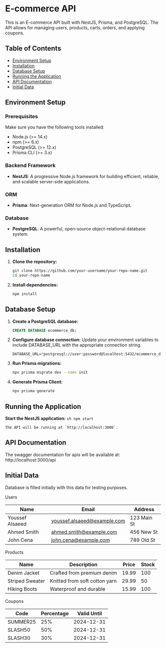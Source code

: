 # E-commerce API

This is an E-commerce API built with NestJS, Prisma, and PostgreSQL. The API allows for managing users, products, carts, orders, and applying coupons.

## Table of Contents
- [Environment Setup](#environment-setup)
- [Installation](#installation)
- [Database Setup](#database-setup)
- [Running the Application](#running-the-application)
- [API Documentation](#api-documentation)
- [Initial Data](#initial-data)

## Environment Setup

### Prerequisites
Make sure you have the following tools installed:
- Node.js (>= 14.x)
- npm (>= 6.x)
- PostgreSQL (>= 12.x)
- Prisma CLI (>= 3.x)

### Backend Framework
- **NestJS**: A progressive Node.js framework for building efficient, reliable, and scalable server-side applications.

### ORM
- **Prisma**: Next-generation ORM for Node.js and TypeScript.

### Database
- **PostgreSQL**: A powerful, open-source object-relational database system.

## Installation

1. **Clone the repository:**
    ```sh
    git clone https://github.com/your-username/your-repo-name.git
    cd your-repo-name
    ```

2. **Install dependencies:**
    ```sh
    npm install
    ```

## Database Setup

1. **Create a PostgreSQL database:**
    ```sql
    CREATE DATABASE ecommerce_db;
    ```

2. **Configure database connection:**
    Update your environment variables to include DATABASE_URL with the appropriate connection string.
    ```env
    DATABASE_URL="postgresql://user:password@localhost:5432/ecommerce_db"
    ```

3. **Run Prisma migrations:**
    ```sh
    npx prisma migrate dev --name init
    ```

4. **Generate Prisma Client:**
    ```sh
    npx prisma generate
    ```

## Running the Application

   **Start the NestJS application:**
    ```sh
    npm start
    ```

    The API will be running at `http://localhost:3000`.

## API Documentation
   The swagger documentation for apis will be available at:
   http://localhost:3000/api

## Initial Data

Database is filled initially with this data for testing purposes.

Users

| Name           | Email                       | Address      |
|----------------|-----------------------------|--------------|
| Youssef Alsaeed| youssef.alsaeed@example.com | 123 Main St  |
| Ahmed Smith    | ahmed.smith@example.com     | 456 New St   |
| John Cena      | john.cena@example.com       | 789 Old St   |

Products

| Name           | Description                | Price | Stock |
|----------------|----------------------------|-------|-------|
| Denim Jacket   | Crafted from premium denim | 19.99 | 100   |
| Striped Sweater| Knitted from soft cotton yarn | 29.99 | 50    |
| Hiking Boots   | Waterproof and durable     | 15.99 | 100   |


Coupons

| Code     | Percentage | Valid Until |
|----------|-------------|-------------|
| SUMMER25 | 25%         | 2024-12-31  |
| SLASH50  | 50%         | 2024-12-31  |
| SLASH30  | 30%         | 2024-12-31  |



